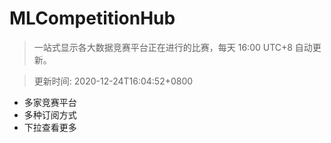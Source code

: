 # MLCompetitionHub

> 一站式显示各大数据竞赛平台正在进行的比赛，每天 16:00 UTC+8 自动更新。
  
> 更新时间: 2020-12-24T16:04:52+0800 

* 多家竞赛平台
* 多种订阅方式
* 下拉查看更多